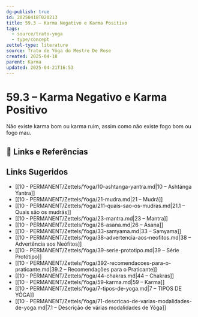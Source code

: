```yaml
---
dg-publish: true
id: 20250418T020213
title: 59.3 – Karma Negativo e Karma Positivo
tags:
  - source/trato-yoga
  - type/concept
zettel-type: literature
source: Trato de Yôga do Mestre De Rose
created: 2025-04-18
parent: Karma
updated: 2025-04-21T16:53
---
```


# 59.3 – Karma Negativo e Karma Positivo

Não existe karma bom ou karma ruim, assim como não existe fogo bom ou fogo mau.

## 🔗 Links e Referências

## Links Sugeridos

- [[10 - PERMANENT/Zettels/Yoga/10-ashtanga-yantra.md\|10 – Ashtánga Yantra]]
- [[10 - PERMANENT/Zettels/Yoga/21-mudra.md\|21 – Mudrá]]
- [[10 - PERMANENT/Zettels/Yoga/211-quais-sao-os-mudras.md\|21.1 – Quais são os mudrás]]
- [[10 - PERMANENT/Zettels/Yoga/23-mantra.md\|23 – Mantra]]
- [[10 - PERMANENT/Zettels/Yoga/26-asana.md\|26 – Ásana]]
- [[10 - PERMANENT/Zettels/Yoga/33-samyama.md\|33 – Samyama]]
- [[10 - PERMANENT/Zettels/Yoga/38-advertencia-aos-neofitos.md\|38 – Advertência aos Neófitos]]
- [[10 - PERMANENT/Zettels/Yoga/39-serie-prototipo.md\|39 – Série Protótipo]]
- [[10 - PERMANENT/Zettels/Yoga/392-recomendacoes-para-o-praticante.md\|39.2 – Recomendações para o Praticante]]
- [[10 - PERMANENT/Zettels/Yoga/44-chakras.md\|44 – Chakras]]
- [[10 - PERMANENT/Zettels/Yoga/59-karma.md\|59 – Karma]]
- [[10 - PERMANENT/Zettels/Yoga/7-tipos-de-yoga.md\|7 – TIPOS DE YÔGA]]
- [[10 - PERMANENT/Zettels/Yoga/71-descricao-de-varias-modalidades-de-yoga.md\|7.1 – Descrição de várias modalidades de Yôga]]